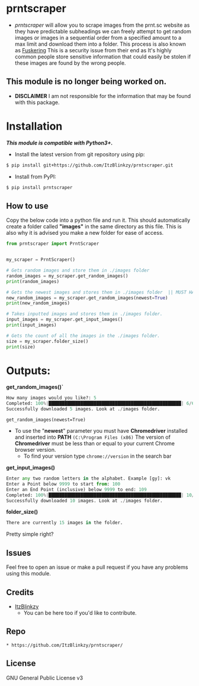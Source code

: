 # prntscraper

* *prntscraper* will allow you to scrape images from the prnt.sc website as they have predictable subheadings we can freely attempt to get random images or images in a sequential order from a specified amount to a max limit and download them into a folder. This process is also known as [Fuskering](https://en.wikipedia.org/wiki/Fusker)  This is a security issue from their end as It's highly common people store sensitive information that could easily be stolen if these images are found by the wrong people.

## This module is no longer being worked on.

* **DISCLAIMER** I am not responsible for the information that may be found with this package.
# Installation
***This module is compatible with Python3+.***

- Install the latest version from git repository using pip:
```bash
$ pip install git+https://github.com/ItzBlinkzy/prntscraper.git
```

- Install from PyPI:
```bash
$ pip install prntscraper
```

## **How to use**

Copy the below code into a python file and run it. This should automatically create a folder called **"images"** in the same directory as this file. This is also why it is advised you make a new folder for ease of access.

```py
from prntscraper import PrntScraper


my_scraper = PrntScraper()

# Gets random images and store them in ./images folder
random_images = my_scraper.get_random_images()
print(random_images)

# Gets the newest images and stores them in ./images folder  || MUST HAVE CHROMEDRIVER INSTALLED TO WORK || 
new_random_images = my_scraper.get_random_images(newest=True)
print(new_random_images)

# Takes inputted images and stores them in ./images folder.
input_images = my_scraper.get_input_images()
print(input_images)

# Gets the count of all the images in the ./images folder.
size = my_scraper.folder_size()
print(size)
```

# Outputs:
**get_random_images()`**
```py
How many images would you like?: 5
Completed: 100%|██████████████████████████████████████████████████| 6/6 [00:09<00:00,  1.58s/images]
Successfully downloaded 5 images. Look at ./images folder. 
```
`get_random_images(newest=True)`
*  To use the "**newest**" parameter you must have **Chromedriver** installed and inserted into **PATH** `(C:\Program Files (x86)`
     The version of **Chromedriver** must be less than or equal to your current Chrome browser version. 
    * To find your version type `chrome://version` in the search bar
    
**get_input_images()**
```py
Enter any two random letters in the alphabet. Example [gy]: vk
Enter a Point below 9999 to start from: 100
Enter an End Point (inclusive) below 9999 to end: 109
Completed: 100%|██████████████████████████████████████████████████| 10/10 [00:13<00:00,  1.31s/images]
Successfully downloaded 10 images. Look at ./images folder.
```
**folder_size()**
```py
There are currently 15 images in the folder.
```

Pretty simple right?

## Issues
Feel free to open an issue or make a pull request if you have any problems using this module.

## Credits
 * [ItzBlinkzy](https://github.com/ItzBlinkzy/)
      * You can be here too if you'd like to contribute.
        

## Repo
    * https://github.com/ItzBlinkzy/prntscraper/

## License
GNU General Public License v3
